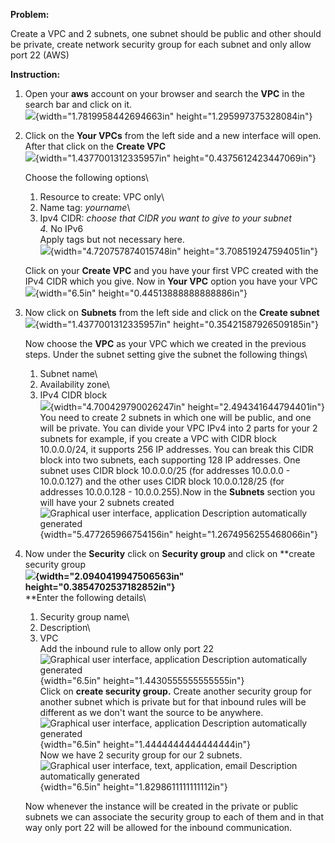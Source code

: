 **Problem:**

Create a VPC and 2 subnets, one subnet should be public and other should
be private, create network security group for each subnet and only allow
port 22 (AWS)

**Instruction:**

1.  Open your **aws** account on your browser and search the **VPC** in
    the search bar and click on it.\
    ![](media/image1.png){width="1.7819958442694663in"
    height="1.295997375328084in"}

2.  Click on the **Your VPCs** from the left side and a new interface
    will open. After that click on the **Create VPC**\
    ![](media/image2.png){width="1.4377001312335957in"
    height="0.4375612423447069in"}

    Choose the following options\
    1. Resource to create: VPC only\
    2. Name tag: *yourname*\
    3. Ipv4 CIDR: *choose that CIDR you want to give to your subnet\
    4.* No IPv6\
    Apply tags but not necessary here.\
    ![](media/image3.png){width="4.720757874015748in"
    height="3.708519247594051in"}

    Click on your **Create VPC** and you have your first VPC created with
    the IPv4 CIDR which you give. Now in **Your VPC** option you have your
    VPC\
    ![](media/image4.png){width="6.5in" height="0.44513888888888886in"}

3.  Now click on **Subnets** from the left side and click on the
    **Create subnet**\
    ![](media/image5.png){width="1.4377001312335957in"
    height="0.35421587926509185in"}

    Now choose the **VPC** as your VPC which we created in the previous
    steps. Under the subnet setting give the subnet the following things\
    1. Subnet name\
    2. Availability zone\
    3. IPv4 CIDR block\
    ![](media/image6.png){width="4.700429790026247in"
    height="2.494341644794401in"}\
    You need to create 2 subnets in which one will be public, and one will
    be private. You can divide your VPC IPv4 into 2 parts for your 2 subnets
    for example, if you create a VPC with CIDR block 10.0.0.0/24, it
    supports 256 IP addresses. You can break this CIDR block into two
    subnets, each supporting 128 IP addresses. One subnet uses CIDR block
    10.0.0.0/25 (for addresses 10.0.0.0 - 10.0.0.127) and the other uses
    CIDR block 10.0.0.128/25 (for addresses 10.0.0.128 - 10.0.0.255).Now in
    the **Subnets** section you will have your 2 subnets created\
    ![Graphical user interface, application Description automatically
    generated](media/image7.png){width="5.477265966754156in"
    height="1.2674956255468066in"}

4.  Now under the **Security** click on **Security group** and click on
    **create security group\
    **![](media/image8.png){width="2.0940419947506563in"
    height="0.3854702537182852in"}**\
    **Enter the following details\
    1. Security group name\
    2. Description\
    3. VPC\
    Add the inbound rule to allow only port 22\
    ![Graphical user interface, application Description automatically
    generated](media/image9.png){width="6.5in"
    height="1.4430555555555555in"}\
    Click on **create security group.** Create another security group
    for another subnet which is private but for that inbound rules will
    be different as we don't want the source to be anywhere.\
    ![Graphical user interface, application Description automatically
    generated](media/image10.png){width="6.5in"
    height="1.4444444444444444in"}\
    Now we have 2 security group for our 2 subnets.\
    ![Graphical user interface, text, application, email Description
    automatically generated](media/image11.png){width="6.5in"
    height="1.8298611111111112in"}

    Now whenever the instance will be created in the private or public
    subnets we can associate the security group to each of them and in that
    way only port 22 will be allowed for the inbound communication.

